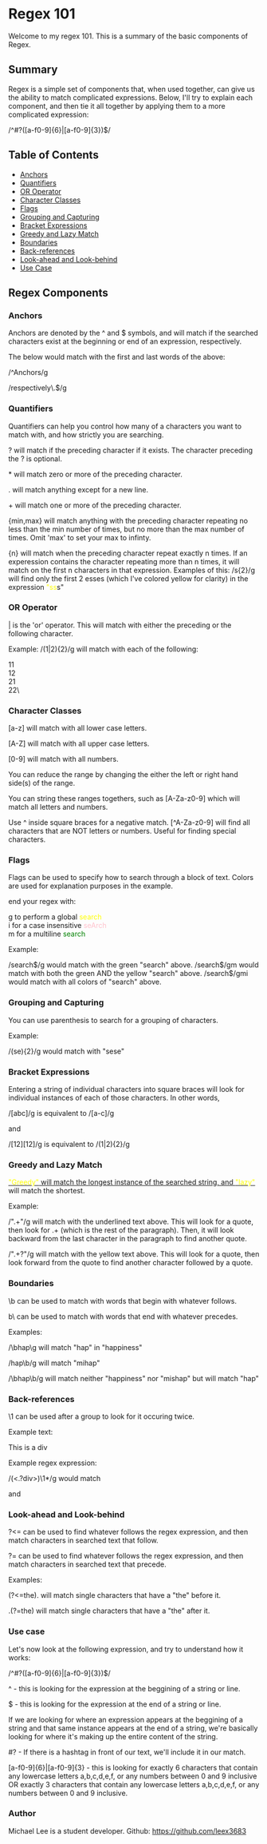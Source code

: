# Regex 101

Welcome to my regex 101. This is a summary of the basic components of Regex.

## Summary

Regex is a simple set of components that, when used together, can give us the ability to match complicated expressions.  Below, I'll try to explain each component, and then tie it all together by applying them to a more complicated expression:

 /^#?([a-f0-9]{6}|[a-f0-9]{3})$/

## Table of Contents

- [Anchors](#anchors)
- [Quantifiers](#quantifiers)
- [OR Operator](#or-operator)
- [Character Classes](#character-classes)
- [Flags](#flags)
- [Grouping and Capturing](#grouping-and-capturing)
- [Bracket Expressions](#bracket-expressions)
- [Greedy and Lazy Match](#greedy-and-lazy-match)
- [Boundaries](#boundaries)
- [Back-references](#back-references)
- [Look-ahead and Look-behind](#look-ahead-and-look-behind)
- [Use Case](#use-case)

## Regex Components

### Anchors
Anchors are denoted by the ^ and $ symbols, and will match if the searched characters exist at the beginning or end of an expression, respectively.

The below would match with the first and last words of the above:

/^Anchors/g

/respectively\\.$/g

### Quantifiers
Quantifiers can help you control how many of a characters you want to match with, and how strictly you are searching.

?  will match if the preceding character if it exists. The character preceding the ? is optional.

\* will match zero or more of the preceding character.

. will match anything except for a new line.

\+ will match one or more of the preceding character.

{min,max} will match anything with the preceding character repeating no less than the min number of times, but no more than the max number of times. Omit 'max' to set your max to infinty.

{n} will match when the preceding character repeat exactly n times. If an experession contains the character repeating more than n times, it will match on the first n characters in that expression. Examples of this: /s{2}/g  will find only the first 2 esses (which I've colored yellow for clarity) in the expression <span style="color:yellow">"ss</span>s"

### OR Operator

| is the 'or' operator.  This will match with either the preceding or the following character.

Example: /(1|2){2}/g  will match with each of the following:

11\
12\
21\
22\

### Character Classes
[a-z] will match with all lower case letters.

[A-Z] will match with all upper case letters.

[0-9] will match with all numbers.

You can reduce the range by changing the either the left or right hand side(s) of the range.

You can string these ranges togethers, such as [A-Za-z0-9] which will match all letters and numbers.

Use ^ inside square braces for a negative match. [^A-Za-z0-9] will find all characters that are NOT letters or numbers. Useful for finding special characters.

### Flags

Flags can be used to specify how to search through a block of text. Colors are used for explanation purposes in the example.

end your regex with: 

g to perform a global <span style="color:yellow">search</span>\
i for a case insensitive <span style="color:pink">seArch</span>\
m for a multiline <span style="color:green">search</span>

Example:

/search$/g   would match with the green "search" above.
/search$/gm  would match with both the green AND the yellow "search" above.
/search$/gmi would match with all colors of "search" above.

### Grouping and Capturing

You can use parenthesis to search for a grouping of characters.

Example:

/(se){2}/g would match with "sese"

### Bracket Expressions

Entering a string of individual characters into square braces will look for individual instances of each of those characters. In other words,

/[abc]/g is equivalent to /[a-c]/g

and

/[12][12]/g is equivalent to /(1|2){2}/g

### Greedy and Lazy Match

<ins><span style="color:yellow">"Greedy"</span> will match the longest instance of the searched string, and <span style="color:yellow">"lazy"</span></ins> will match the shortest. 

Example:

/".+"/g will match with the underlined text above. This will look for a quote, then look for .+ (which is the rest of the paragraph). Then, it will look backward from the last character in the paragraph to find another quote.

/".+?"/g will match with the yellow text above. This will look for a quote, then look forward from the quote to find another character followed by a quote.

### Boundaries

\b can be used to match with words that begin with whatever follows.

b\ can be used to match with words that end with whatever precedes.

Examples:

/\bhap\g will match "hap" in "happiness"

/hap\b/g will match "mihap"

/\bhap\b/g will match neither "happiness" nor "mishap" but will match "hap"

### Back-references

\1 can be used after a group to look for it occuring twice.

Example text:

<div>This is a div</div>

Example regex expression:

/(<.?div>)\1*/g  would match <div> and </div>

### Look-ahead and Look-behind

?<= can be used to find whatever follows the regex expression, and then match characters in searched text that follow.

?= can be used to find whatever follows the regex expression, and then match characters in searched text that precede.

Examples:

(?<=the). will match single characters that have a "the" before it.

.(?=the) will match single characters that have a "the" after it.

### Use case

Let's now look at the following expression, and try to understand how it works:

 /^#?([a-f0-9]{6}|[a-f0-9]{3})$/

^ - this is looking for the expression at the beggining of a string or line.

$ - this is looking for the expression at the end of a string or line.

If we are looking for where an expression appears at the beggining of a string and that same instance appears at the end of a string, we're basically looking for where it's making up the entire content of the string.

\#? - If there is a hashtag in front of our text, we'll include it in our match.

[a-f0-9]{6}|[a-f0-9]{3}  - this is looking for exactly 6 characters that contain any lowercase letters a,b,c,d,e,f, or any numbers between 0 and 9 inclusive OR exactly 3 characters that contain any lowercase letters a,b,c,d,e,f, or any numbers between 0 and 9 inclusive.

### Author

Michael Lee is a student developer.
Github: https://github.com/leex3683
